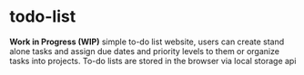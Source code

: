 # todo-list

**Work in Progress (WIP)** simple to-do list website, users can create stand alone tasks and assign due dates and priority levels to them or organize tasks into projects. To-do lists are stored in the browser via local storage api
